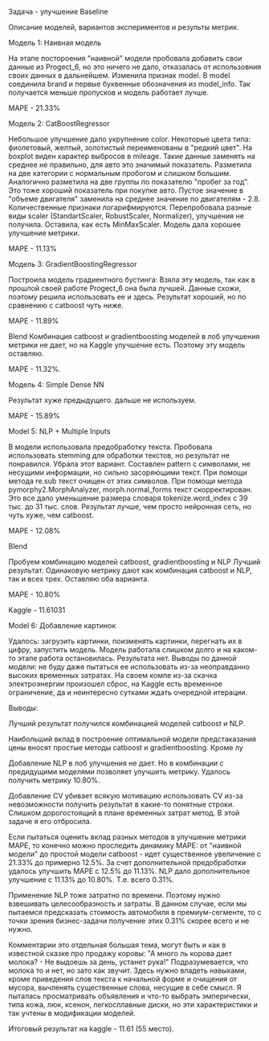 Задача - улучшение Baseline

Описание моделей, вариантов экспериментов и результы метрик.

Модель 1: Наивная модель

На этапе постороения "наивной" модели пробовала добавить свои данные из Progect_6, но это ничего не дало, отказалась от использовния своих данных в дальнейшем.
Изменила признак model. В model соединила brand и первые буквенные обозначения из model_info. Так получается меньше пропусков и модель работает лучше.

MAPE - 21.33%

Модель 2: CatBoostRegressor

Небольшое улучшение дало укрупнение color. Некоторые цвета типа: фиолетовый, желтый, золотистый переименованы в "редкий цвет".
На boxplot виден характер выбросов в mileage. Такие данные заменять на среднее не правильно, для авто это значимый показатель. Разметила на две категории с нормальным пробогом и слишком большим.
Аналогично разметила на две группы по показателю "пробег за год". Это тоже хороший показатель при покупке авто.
Пустое значение в "объеме двигателя" заменила на среднее значение по двигателям - 2.8.
Количественные признаки логарифмируются.
Перепробовала разные виды scaler (StandartScaler, RobustScaler, Normalizer), улучшения не получила. Оставила, как есть MinMaxScaler.
Модель дала хорошее улучшение метрики.

MAPE - 11.13%

Модель 3: GradientBoostingRegressor

Построила модель градиентного бустинга: Взяла эту модель, так как в прошлой своей работе Progect_6 она была лучшей. Данные схожи, поэтому решила использовать ее и здесь.
Результат хороший, но по сравнению с catboost чуть ниже.

MAPE - 11.89%

Blend
Комбинация catboost и gradientboosting моделей в лоб улучшения метрики не дает, но на Kaggle улучшение есть. Поэтому эту модель оставляю.

MAPE - 11.32%.

Модель 4: Simple Dense NN

Результат хуже предыдущего. дальше не используем.

MAPE - 15.89%

Model 5: NLP + Multiple Inputs

В модели использовала предобработку текста.
Пробовала использовать stemming для обработки текстов, но результат не понравился. Убрала этот вариант.
Составлен pattern с символами, не несущими информации, но сильно засоряющими текст. При помощи метода re.sub текст очищен от этих символов.
При помощи метода pymorphy2.MorphAnalyzer, morph.normal_forms текст скорректирован.
Это все дало уменьшение размерa словаря tokenize.word_index с 39 тыс. до 31 тыс. слов.
Результат лучше, чем просто нейронная сеть, но чуть хуже, чем catboost.

MAPE - 12.08%

Blend

Пробуем комбинацию моделей catboost, gradientboosting и NLP
Лучший результат.
Одинаковую метрику дают как комбинация catboost и NLP, так и всех трех. Оставляю оба варианта.

MAPE - 10.80%

Kaggle - 11.61031

Model 6: Добавление картинок

Удалось: загрузить картинки, поизменять картинки, перегнать их в цифру, запустить модель. Модель работала слишком долго и на каком-то этапе работа остановилась. Результата нет. Выводы по данной модели: не буду даже пытаться ее использовать из-за неоправданно высоких временных затратах. На своем компе из-за скачка электроэнергии произошел сброс, на Kaggle есть временное ограничение, да и неинтересно сутками ждать очередной итерации.

Выводы:

Лучший результат получился комбинацией моделей catboost и NLP.

Наибольший вклад в построение оптимальной модели предстаказания цены вносят простые методы catboost и gradientboosting. Кроме лу

Добавление NLP в лоб улучшения не дает. Но в комбинации с предидущими моделями позволяет улучшить метрику. Удалось получить метрику 10.80%.

Добавление CV убивает всякую мотивацию использовать CV из-за невозможности получить результат в какие-то понятные строки. Слишком дорогостоящий в плане временных затрат метод. В этой задаче я его отбросила.

Если пытаться оценить вклад разных методов в улучшение метрики MAPE, то конечно можно проследить динамику MAPE: от "наивной модели" до простой модели catboost - идет существенное увеличение c 21.33% до примерно 12.5%. За счет дополнительной предобработки удалось улучшить MAPE с 12.5% до 11.13%. NLP дало дополнительное улучшение с 11.13% до 10.80%. Т.е. всего 0.31%.

Применение NLP тоже затратно по времени. Поэтому нужно взвешивать целесообразность и затраты. В данном случае, если мы пытаемся предсказать стоимость автомобиля в премиум-сегменте, то с точки зрения бизнес-задачи получение этих 0.31% скорее всего и не нужно.

Комментарии это отдельная большая тема, могут быть и как в известной сказке про продажу коровы: "А много ль корова дает молока? - Не выдоешь за день, устанет рука!" Подразумевается, что молока то и нет, но зато как звучит. Здесь нужно владеть навыками, кроме приведения слов текста к начальной форме и очищения от мусора, вычленять существенные слова, несущие в себе смысл. Я пыталась просматривать объявления и что-то выбрать эмперически, типа кожа, люк, ксенон, легкосплавные диски, но эти характеристики и так учтены в модификации моделей.

Итоговый результат на kaggle - 11.61 (55 место).
